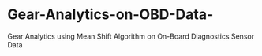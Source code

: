 # Gear-Analytics-on-OBD-Data-
Gear Analytics using Mean Shift Algorithm on On-Board Diagnostics Sensor Data
